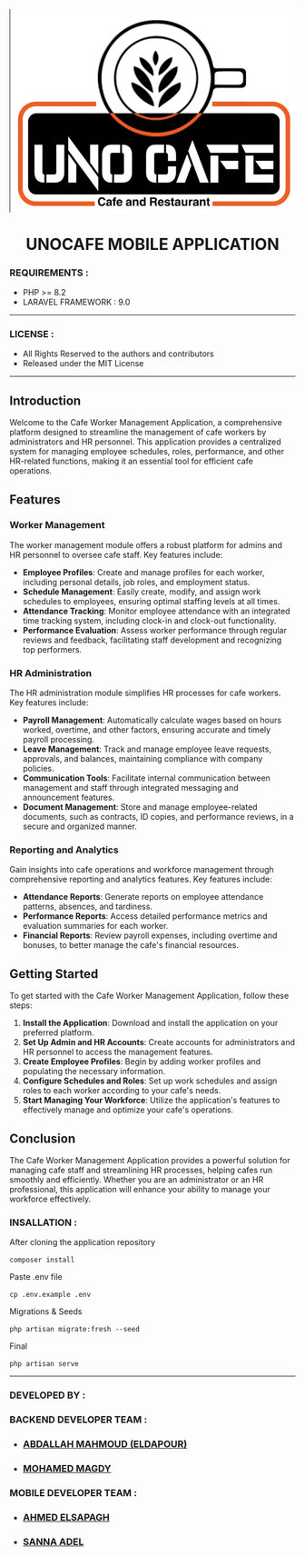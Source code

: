 <p align="center">
    <img align="center" src="public/logo.webp" alt="unocafe" >
</p>

<div align="center">
    <h1 align="center">
        UNOCAFE MOBILE APPLICATION
    </h1>
</div>

### REQUIREMENTS :

* PHP >= 8.2
* LARAVEL FRAMEWORK : 9.0

***

### LICENSE :

* All Rights Reserved to the authors and contributors
* Released under the MIT License

***


## Introduction

Welcome to the Cafe Worker Management Application, a comprehensive platform designed to streamline the management of cafe workers by administrators and HR personnel. This application provides a centralized system for managing employee schedules, roles, performance, and other HR-related functions, making it an essential tool for efficient cafe operations.

## Features

### Worker Management
The worker management module offers a robust platform for admins and HR personnel to oversee cafe staff. Key features include:
- **Employee Profiles**: Create and manage profiles for each worker, including personal details, job roles, and employment status.
- **Schedule Management**: Easily create, modify, and assign work schedules to employees, ensuring optimal staffing levels at all times.
- **Attendance Tracking**: Monitor employee attendance with an integrated time tracking system, including clock-in and clock-out functionality.
- **Performance Evaluation**: Assess worker performance through regular reviews and feedback, facilitating staff development and recognizing top performers.

### HR Administration
The HR administration module simplifies HR processes for cafe workers. Key features include:
- **Payroll Management**: Automatically calculate wages based on hours worked, overtime, and other factors, ensuring accurate and timely payroll processing.
- **Leave Management**: Track and manage employee leave requests, approvals, and balances, maintaining compliance with company policies.
- **Communication Tools**: Facilitate internal communication between management and staff through integrated messaging and announcement features.
- **Document Management**: Store and manage employee-related documents, such as contracts, ID copies, and performance reviews, in a secure and organized manner.

### Reporting and Analytics
Gain insights into cafe operations and workforce management through comprehensive reporting and analytics features. Key features include:
- **Attendance Reports**: Generate reports on employee attendance patterns, absences, and tardiness.
- **Performance Reports**: Access detailed performance metrics and evaluation summaries for each worker.
- **Financial Reports**: Review payroll expenses, including overtime and bonuses, to better manage the cafe's financial resources.

## Getting Started

To get started with the Cafe Worker Management Application, follow these steps:
1. **Install the Application**: Download and install the application on your preferred platform.
2. **Set Up Admin and HR Accounts**: Create accounts for administrators and HR personnel to access the management features.
3. **Create Employee Profiles**: Begin by adding worker profiles and populating the necessary information.
4. **Configure Schedules and Roles**: Set up work schedules and assign roles to each worker according to your cafe's needs.
5. **Start Managing Your Workforce**: Utilize the application's features to effectively manage and optimize your cafe's operations.

## Conclusion

The Cafe Worker Management Application provides a powerful solution for managing cafe staff and streamlining HR processes, helping cafes run smoothly and efficiently. Whether you are an administrator or an HR professional, this application will enhance your ability to manage your workforce effectively.


### INSALLATION :

After cloning the application repository
```
composer install
```
Paste .env file
```
cp .env.example .env
```
Migrations & Seeds
```
php artisan migrate:fresh --seed
```
Final
```
php artisan serve
```
***

### DEVELOPED BY :

### BACKEND DEVELOPER TEAM :

- ### [ABDALLAH MAHMOUD (ELDAPOUR)](https://www.github.com/eldapour)
- ### [MOHAMED MAGDY](https://www.github.com/mohamedmagdy233)

### MOBILE DEVELOPER TEAM :

- ### [AHMED ELSAPAGH](https://www.github.com/ahmedelsapagh10)
- ### [SANNA ADEL](https://github.com/ThanaaAdel)
